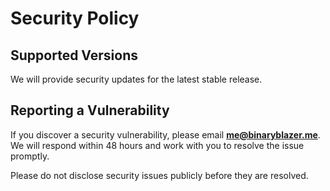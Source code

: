 # Security Policy

## Supported Versions

We will provide security updates for the latest stable release.

## Reporting a Vulnerability

If you discover a security vulnerability, please email **me@binaryblazer.me**.  
We will respond within 48 hours and work with you to resolve the issue promptly.

Please do not disclose security issues publicly before they are resolved.